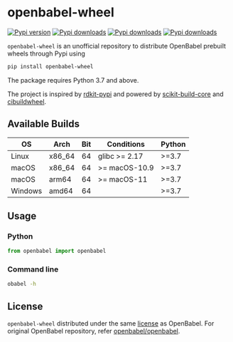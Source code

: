 # openbabel-wheel

[![Pypi version](https://img.shields.io/pypi/v/openbabel-wheel)](https://pypi.org/project/openbabel-wheel/)
[![Pypi downloads](https://img.shields.io/pypi/dm/openbabel-wheel)](https://pypi.org/project/openbabel-wheel/)
[![Pypi downloads](https://img.shields.io/pypi/dw/openbabel-wheel)](https://pypi.org/project/openbabel-wheel/)
[![Pypi downloads](https://img.shields.io/pypi/dd/openbabel-wheel)](https://pypi.org/project/openbabel-wheel/)

`openbabel-wheel` is an unofficial repository to distribute OpenBabel prebuilt wheels through Pypi using

```sh
pip install openbabel-wheel
```

The package requires Python 3.7 and above.

The project is inspired by [rdkit-pypi](https://github.com/kuelumbus/rdkit-pypi) and powered by [scikit-build-core](https://github.com/scikit-build/scikit-build-core) and [cibuildwheel](https://github.com/pypa/cibuildwheel). 

## Available Builds

| OS      | Arch    | Bit | Conditions     | Python        | 
| ------- | ------- | --- | -------------- | ------------- |
| Linux   | x86_64  | 64  | glibc >= 2.17  | >=3.7         | 
| macOS   | x86_64  | 64  | >= macOS-10.9  | >=3.7         | 
| macOS   | arm64   | 64  | >= macOS-11    | >=3.7         |  
| Windows | amd64   | 64  |                | >=3.7         |

## Usage

### Python

```py
from openbabel import openbabel
```

### Command line

```sh
obabel -h
```

## License

`openbabel-wheel` distributed under the same [license](LICENSE) as OpenBabel.
For original OpenBabel repository, refer [openbabel/openbabel](https://github.com/openbabel/openbabel).

